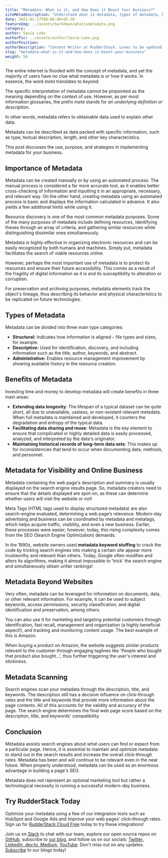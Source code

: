 ```yaml
---
title: "Metadata: What is it, and How Does it Boost Your Business?"
siteMetadescription: "Understand what is metadata, types of metadata, how does it help your website for search enine optimization, and how to use metadata."
date: 2021-02-17T00:00:00+05:30
featureImg: ../assets/markdown/whatismetadata.png
category: 
author: Savia Lobo
authorPic: ../assets/author/Savia-Lobo.png
authorPosition: 
authorDescription: "Content Writer at RudderStack. Loves to be updated with the tech happenings around the globe. Loves singing and composing songs. Believes in putting the art in smart."
slug: "metadata-what-is-it-and-how-does-it-boost-your-business"
weight: 50
---
```

The entire internet is flooded with the concept of metadata, and yet the majority of users have no clue what metadata is or how it works. In essence, the word _meta_ translates to _beyond_. 

The specific interpretation of metadata cannot be pinpointed as the meaning depending on the context of use. However, as per most information glossaries, the prefix _meta_ stands for _an underlying definition or description_.

In other words, metadata refers to obtainable data used to explain other data. 

Metadata can be described as data packed with specific information, such as type, textual description, length, and other key characteristics. 


This post discusses the use, purpose, and strategies in implementing metadata for your business. 



## Importance of Metadata 


Metadata can be created manually or by using an automated process. The manual process is considered a far more accurate tool, as it enables better cross-checking of information and inputting it in an appropriate, necessary, and relevant way. On the other hand, creating metadata using an automated process is basic and displays the information calculated in advance. It also yields a few additional limits while using it.  


Resource discovery is one of the most common metadata purposes. Some of the many purposes of metadata include defining resources, identifying theses through an array of criteria, and gathering similar resources while distinguishing dissimilar ones simultaneously. 

Metadata is highly effective in organizing electronic resources and can be easily recognized by both humans and machines. Simply put, metadata facilitates the search of viable resources online.  


However, perhaps the most important use of metadata is to protect its resources and ensure their future accessibility. This comes as a result of the fragility of digital information as it is and its susceptibility to alteration or corruption. 

For preservation and archiving purposes, metadata elements track the object's lineage, thus describing its behavior and physical characteristics to be replicated on future technologies. 



## Types of Metadata 


Metadata can be divided into three main type categories:



*   **Structural:** Indicates how information is aligned – file types and sizes, for example.
*   **Descriptive:** Used for identification, discovery, and including information such as the title, author, keywords, and abstract.
*   **Administrative:** Enables resource management improvement by showing available history in the resource creation. 



## Benefits of Metadata 


Investing time and money to develop metadata will create benefits in three main areas:



*   **Extending data longevity**: The lifespan of a typical dataset can be quite short, all due to unavailable, useless, or non-existent relevant metadata. When full metadata is maintained and developed, it counters the degradation and entropy of the typical data.
*   **Facilitating data sharing and reuse**: Metadata is the key element to ensure that complicated or highly detailed data is easily processed, analyzed, and interpreted by the data's originator.
*   **Maintaining historical records of long-term data sets**: This makes up for inconsistencies that tend to occur when documenting data, methods, and personnel. 



## Metadata for Visibility and Online Business 


Metadata containing the web page's description and summary is usually displayed on the search engine results page. So, metadata creators need to ensure that the details displayed are spot-on, as these can determine whether users will visit the website or not!

Meta Tags (HTML tags used to display structured metadata) are also search-engine evaluated, determining a web page’s relevance. Modern-day advertising and business can be coordinated by metadata and metatags, which helps acquire traffic, visibility, and even a new business. Earlier, these processes were easier; however, today, this rising complexity comes from the SEO (Search Engine Optimization) demands. 

In the 1990s, website owners used **metadata keyword stuffing** to crack the code by tricking search engines into making a certain site appear more trustworthy and relevant than others. Today, Google often modifies and alters its algorithms, making it almost impossible to 'trick' the search engine and simultaneously obtain unfair rankings! 



## Metadata Beyond Websites 


Very often, metadata can be leveraged for information on documents, data, or other relevant information. For example, it can be used to subject keywords, access permissions, security classification, and digital identification and preservation, among others. 

You can also use it for marketing and targeting potential customers through identification, fast recall, management and organization (a highly beneficial aspect!), and tracking and monitoring content usage. The best example of this is Amazon. 

When buying a product on Amazon, the website suggests similar products relevant to the customer through engaging taglines like 'People who bought that product also bought...', thus further triggering the user's interest and stickiness.  



## Metadata Scanning 


Search engines scan your metadata through the description, title, and keywords. The description still has a decisive influence on click-through rates and the title and keywords that provide more information about the page contents. All of this accounts for the validity and accuracy of the page. The search engine determines the final web page score based on the description, title, and keywords' compatibility. 



## Conclusion

Metadata assists search engines about what users can find or expect from a particular page. Hence, it is essential to maintain and optimize metadata to stand out in the search results and increase the overall click-through rates. Metadata has been and will continue to be relevant even in the near future. When properly understood, metadata can be used as an enormous advantage in building a page's SEO. 

Metadata does not represent an optional marketing tool but rather a technological necessity in running a successful modern-day business.  



## Try RudderStack Today

Optimize your metadata using a few of our integration tools such as HubSpot and Google Ads and improve your web pages’ click-through rates. Sign up for [RudderStack Cloud Free](https://app.rudderlabs.com/signup?type=freetrial) today to try these integrations!

Join us on [Slack](https://resources.rudderstack.com/join-rudderstack-slack) to chat with our team, explore our open source repos on<span style="text-decoration:underline;"> [GitHub](https://github.com/rudderlabs)</span>, subscribe to [our blog](https://rudderstack.com/blog/), and follow us on our socials: [Twitter](https://twitter.com/RudderStack)<span style="text-decoration:underline;">, [LinkedIn](https://www.linkedin.com/company/rudderlabs/), [dev.to](https://dev.to/rudderstack), [Medium](https://rudderstack.medium.com/)</span>, [YouTube](https://www.youtube.com/channel/UCgV-B77bV_-LOmKYHw8jvBw). Don't miss out on any updates. [Subscribe](https://rudderstack.com/blog/) to our blogs today!
